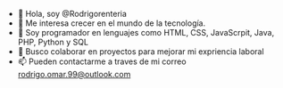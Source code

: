 - 👋 Hola, soy @Rodrigorenteria
- 👀 Me interesa crecer en el mundo de la tecnología.
- 🌱 Soy programador en lenguajes como HTML, CSS, JavaScrpit, Java, PHP, Python y SQL
- 💞️ Busco colaborar en proyectos para mejorar mi expriencia laboral
- 📫 Pueden contactarme a traves de mi correo rodrigo.omar.99@outlook.com

<!---
Rodrigorenteria/Rodrigorenteria is a ✨ special ✨ repository because its `README.md` (this file) appears on your GitHub profile.
You can click the Preview link to take a look at your changes.
--->

